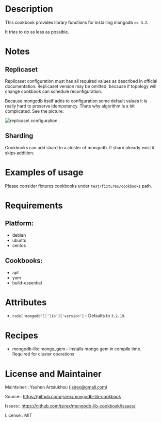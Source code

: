 # Description

This cookbook provides library functions for installing mongodb `>= 3.2`.

It tries to do as less as possible.


# Notes

## Replicaset

Replicaset configuration must has all required values as described in official documentation.
Replicaset version may be omitted, because if topology will change cookbook can schedule reconfiguration.

Because mongodb itself adds to configuration some default values it is really hard to preserve idempotency.
Thats why algorithm is a bit complicated. See the picture:

![replicaset configuration](https://raw.githubusercontent.com/jsirex/mongodb-lib-cookbook/master/doc/replication.png)


## Sharding

Cookbooks can add shard to a cluster of mongodb. If shard already exist it skips addition.

# Examples of usage

Please consider fixtures cookbooks under `test/fixtures/cookbooks` path.

# Requirements

## Platform:

* debian
* ubuntu
* centos

## Cookbooks:

* apt
* yum
* build-essential

# Attributes

* `node['mongodb']['lib']['version']` -  Defaults to `3.2.19`.

# Recipes

* mongodb-lib::mongo_gem - Installs mongo gem in compile time. Required for cluster operations

# License and Maintainer

Maintainer:: Yauhen Artsiukhou (<jsirex@gmail.com>)

Source:: https://github.com/jsirex/mongodb-lib-cookbook

Issues:: https://github.com/jsirex/mongodb-lib-cookbook/issues/

License:: MIT
